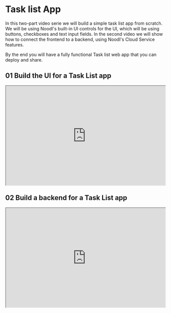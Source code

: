 # Task list App

In this two-part video serie we will build a simple task list app from scratch. We will be using Noodl's built-in UI controls for the UI, which will be using buttons, checkboxes and text input fields. In the second video we will show how to connect the frontend to a backend, using Noodl's Cloud Service features. 

By the end you will have a fully functional Task list web app that you can deploy and share. 

## 01 Build the UI for a Task List app

<div style="padding:62.5% 0 0 0;position:relative;"><iframe width="100%" height="100%" src="https://www.youtube.com/embed/TNnn0Gzj-H4" style="position:absolute;top:0;left:0; frameborder="0" allow="accelerometer; autoplay; encrypted-media; gyroscope; picture-in-picture" allowfullscreen></iframe>
</iframe></div>

## 02 Build a backend for a Task List app

<div style="padding:62.5% 0 0 0;position:relative;"><iframe width="100%" height="100%" src="https://www.youtube.com/embed/HCqlSUyguiE" style="position:absolute;top:0;left:0; frameborder="0" allow="accelerometer; autoplay; encrypted-media; gyroscope; picture-in-picture" allowfullscreen></iframe>
</iframe></div>